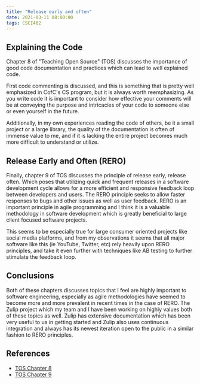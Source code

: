 ```yaml
---
title: "Release early and often"
date: 2021-03-11 08:00:00
tags: CSCI462
---
```


## Explaining the Code

Chapter 8 of "Teaching Open Source" (TOS) discusses the importance of good code documentation and practices which can lead to well explained code.

First code commenting is discussed, and this is something that is pretty well emphasized in CofC's CS program, but it is always worth reemphasizing. As you write code it is important to consider how effective your comments will be at conveying the purpose and intricacies of your code to someone else or even yourself in the future.

Additionally, in my own experiences reading the code of others, be it a small project or a large library, the quality of the documentation is often of immense value to me, and if it is lacking the entire project becomes much more difficult to understand or utilize.

## Release Early and Often (RERO)

Finally, chapter 9 of TOS discusses the principle of release early, release often. Which poses that utilizing quick and frequent releases in a software development cycle allows for a more efficient and responsive feedback loop between developers and users. The RERO principle seeks to allow faster responses to bugs and other issues as well as user feedback. RERO is an important principle in agile programming and I think it is a valuable methodology in software development which is greatly beneficial to large client focused software projects.

This seems to be especially true for large consumer oriented projects like social media platforms, and from my observations it seems that all major software like this (ie YouTube, Twitter, etc) rely heavily upon RERO principles, and take it even further with techniques like AB testing to further stimulate the feedback loop.

## Conclusions

Both of these chapters discusses topics that I feel are highly important to software engineering, especially as agile methodologies have seemed to become more and more prevalent in recent times in the case of RERO. The Zulip project which my team and I have been working on highly values both of these topics as well. Zulip has extensive documentation which has been very useful to us in getting started and Zulip also uses continuous integration and always has its newest iteration open to the public in a similar fashion to RERO principles. 

## References

- [TOS Chapter 8](http://quaid.fedorapeople.org/TOS/Practical_Open_Source_Software_Exploration/html/ch-Explaining_the_Code.html)
- [TOS Chapter 9](http://quaid.fedorapeople.org/TOS/Practical_Open_Source_Software_Exploration/html/ch09.html)
